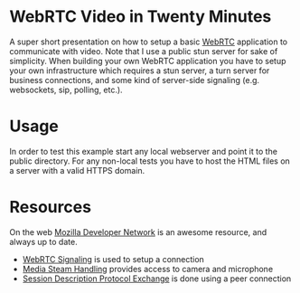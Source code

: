 
# WebRTC Video in Twenty Minutes

A super short presentation on how to setup a basic [WebRTC] application to
communicate with video. Note that I use a public stun server for sake of
simplicity. When building your own WebRTC application you have to setup
your own infrastructure which requires a stun server, a turn server for
business connections, and some kind of server-side signaling (e.g. websockets,
sip, polling, etc.).

# Usage

In order to test this example start any local webserver and point it to the
public directory. For any non-local tests you have to host the HTML files on
a server with a valid HTTPS domain.

# Resources

On the web [Mozilla Developer Network](https://developer.mozilla.org/en-US/) is
an awesome resource, and always up to date.

- [WebRTC Signaling](https://developer.mozilla.org/en-US/docs/Web/API/WebRTC_API/Connectivity#The_entire_exchange_in_a_complicated_diagram)
  is used to setup a connection
- [Media Steam Handling](https://developer.mozilla.org/en-US/docs/Web/API/MediaDevices/getUserMedia)
  provides access to camera and microphone
- [Session Description Protocol Exchange](https://developer.mozilla.org/en-US/docs/Web/API/WebRTC_API/Signaling_and_video_calling)
  is done using a peer connection

[WebRTC]: https://en.wikipedia.org/wiki/WebRTC "Web Real-Time Communication"
